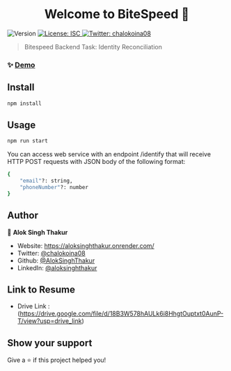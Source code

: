 <h1 align="center">Welcome to BiteSpeed 👋</h1>
<p>
  <img alt="Version" src="https://img.shields.io/badge/version-1.0.0-blue.svg?cacheSeconds=2592000" />
  <a href="#" target="_blank">
    <img alt="License: ISC" src="https://img.shields.io/badge/License-ISC-yellow.svg" />
  </a>
  <a href="https://twitter.com/chalokoina08" target="_blank">
    <img alt="Twitter: chalokoina08" src="https://img.shields.io/twitter/follow/chalokoina08.svg?style=social" />
  </a>
</p>

> Bitespeed Backend Task: Identity Reconciliation 

### ✨ [Demo](https://bitespeed-b4op.onrender.com)

## Install

```sh
npm install
```

## Usage

```sh
npm run start
```

You can access web service with an endpoint /identify that will receive HTTP POST requests with JSON body of the following format:

```sh
{
	"email"?: string,
	"phoneNumber"?: number
}
```

## Author

👤 **Alok Singh Thakur**

* Website: https://aloksinghthakur.onrender.com/
* Twitter: [@chalokoina08](https://twitter.com/chalokoina08)
* Github: [@AlokSinghThakur](https://github.com/AlokSinghThakur)
* LinkedIn: [@aloksinghthakur](https://linkedin.com/in/aloksinghthakur)

## Link to Resume

* Drive Link : (https://drive.google.com/file/d/18B3W578hAULk6i8HhgtOuptxt0AunP-T/view?usp=drive_link)

## Show your support

Give a ⭐️ if this project helped you!

